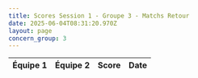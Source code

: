 ```yaml
---
title: Scores Session 1 - Groupe 3 - Matchs Retour
date: 2025-06-04T08:31:20.970Z
layout: page
concern_group: 3
---
```




| Équipe 1 | Équipe 2 | Score | Date |
|----------|----------|-------|------|

